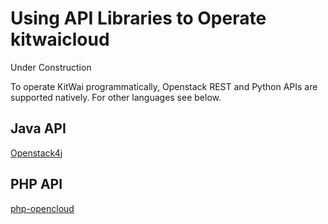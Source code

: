 # Using API Libraries to Operate kitwaicloud

Under Construction

To operate KitWai programmatically, Openstack REST and Python APIs are supported natively. For other languages see below.

## Java API
[Openstack4j](http://www.openstack4j.com/learn/data-processing)
## PHP API
[php-opencloud](https://github.com/php-opencloud/openstack/pull/157)
